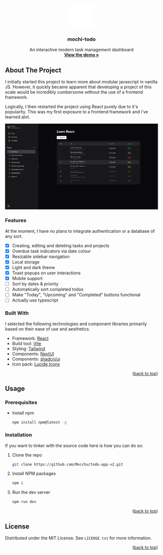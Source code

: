 <!-- INTRO -->
<div align="center">
  <a href="https://todo-mochi.netlify.app/">
    <img src="./public/readme-icon.png" alt="Mochi Todo Icon" width="80" height="80" />
  </a>

  <h3 align="center">mochi-todo</h3>

  <p align="center">
    An interactive modern task management dashboard
    <br />
    <a href="https://todo-mochi.netlify.app/"><strong>View the demo »</strong></a>
  </p>
</div>

<!-- ABOUT-->

## About The Project

I initially started this project to learn more about modular javascript in vanilla JS. However, it quickly became apparent that developing a project of this scale would be incredibly cumbersome without the use of a frontend framework.

Logically, I then restarted the project using React purely due to it's popularity. This was my first exposure to a frontend framework and i've learned alot.

<img src="public/dark.png" width="825" />

### Features

At the moment, I have no plans to integrate authentication or a database of any sort.

- [x] Creating, editing and deleting tasks and projects
- [x] Overdue task indicators via date colour
- [x] Resizable sidebar navigation
- [x] Local storage
- [x] Light and dark theme
- [x] Toast popups on user interactions
- [x] Mobile support
- [ ] Sort by dates & priority
- [ ] Automatically sort completed todos
- [ ] Make "Today", "Upcoming" and "Completed" buttons functional
- [ ] Actually use typescript

### Built With

I selected the following technologies and component libraries primarily based on their ease of use and aesthetics.

- Framework: [React](https://react.dev/)
- Build tool: [Vite](https://vitejs.dev/)
- Styling: [Tailwind](https://tailwindcss.com/)
- Components: [NextUI](https://nextui.org/)
- Components: [shadcn/ui](https://ui.shadcn.com/)
- Icon pack: [Lucide Icons](https://lucide.dev/)
<p align="right">(<a href="#readme-top">back to top</a>)</p>

<!-- Installation -->

## Usage

### Prerequisites

- Install npm
  ```sh
  npm install npm@latest -g
  ```

### Installation

If you want to tinker with the source code here is how you can do so:

1. Clone the repo
   ```sh
   git clone https://github.com/Mocchu/todo-app-v2.git
   ```
2. Install NPM packages
   ```sh
   npm i
   ```
3. Run the dev server
   ```js
   npm run dev
   ```
   <p align="right">(<a href="#readme-top">back to top</a>)</p>

<!-- LICENSE -->

## License

Distributed under the MIT License. See `LICENSE.txt` for more information.

<p align="right">(<a href="#readme-top">back to top</a>)</p>
